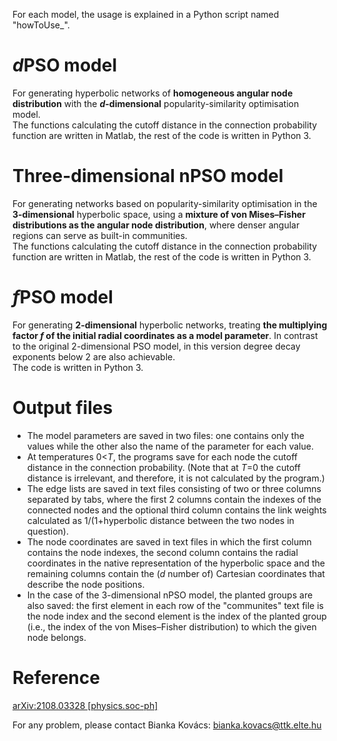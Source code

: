 For each model, the usage is explained in a Python script named "howToUse_".


# *d*PSO model
For generating hyperbolic networks of **homogeneous angular node distribution** with the ***d*-dimensional** popularity-similarity optimisation model.  
The functions calculating the cutoff distance in the connection probability function are written in Matlab, the rest of the code is written in Python 3.


# Three-dimensional nPSO model
For generating networks based on popularity-similarity optimisation in the **3-dimensional** hyperbolic space, using a **mixture of von Mises–Fisher distributions as the angular node distribution**, where denser angular regions can serve as built-in communities.  
The functions calculating the cutoff distance in the connection probability function are written in Matlab, the rest of the code is written in Python 3.


# *f*PSO model
For generating **2-dimensional** hyperbolic networks, treating **the multiplying factor *f* of the initial radial coordinates as a model parameter**. In contrast to the original 2-dimensional PSO model, in this version degree decay exponents below 2 are also achievable.  
The code is written in Python 3.


# Output files
- The model parameters are saved in two files: one contains only the values while the other also the name of the parameter for each value.
- At temperatures 0<*T*, the programs save for each node the cutoff distance in the connection probability. (Note that at *T*=0 the cutoff distance is irrelevant, and therefore, it is not calculated by the program.)
- The edge lists are saved in text files consisting of two or three columns separated by tabs, where the first 2 columns contain the indexes of the connected nodes and the optional third column contains the link weights calculated as 1/(1+hyperbolic distance between the two nodes in question).
- The node coordinates are saved in text files in which the first column contains the node indexes, the second column contains the radial coordinates in the native representation of the hyperbolic space and the remaining columns contain the (*d* number of) Cartesian coordinates that describe the node positions.
- In the case of the 3-dimensional nPSO model, the planted groups are also saved: the first element in each row of the "communites" text file is the node index and the second element is the index of the planted group (i.e., the index of the von Mises–Fisher distribution) to which the given node belongs.


# Reference
[arXiv:2108.03328 [physics.soc-ph]](https://arxiv.org/abs/2108.03328)

For any problem, please contact Bianka Kovács: <bianka.kovacs@ttk.elte.hu>

